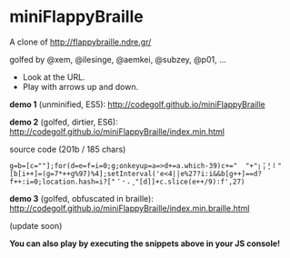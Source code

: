 ﻿# miniFlappyBraille

A clone of http://flappybraille.ndre.gr/

golfed by @xem, @ilesinge, @aemkei, @subzey, @p01, ...

- Look at the URL.
- Play with arrows up and down.

**demo 1** (unminified, ES5): http://codegolf.github.io/miniFlappyBraille

**demo 2** (golfed, dirtier, ES6): http://codegolf.github.io/miniFlappyBraille/index.min.html

source code (201b / 185 chars)

````
g=b=[c=""];for(d=e=f=i=0;g;onkeyup=a=>d+=a.which-39)c+="  "+"⡆⡅⡃⠇"[b[i++]=(g=7*++g%97)%4];setInterval('e<4||e%27?i:i&&b[g++]==d?f++:i=0;location.hash=i?["⠈⠐⠠⢀"[d]]+c.slice(e++/9):f',27)
````

**demo 3** (golfed, obfuscated in braille): http://codegolf.github.io/miniFlappyBraille/index.min.braille.html

(update soon)



**You can also play by executing the snippets above in your JS console!**
